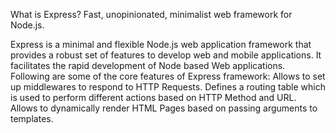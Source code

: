 What is Express?
Fast, unopinionated, minimalist web framework for Node.js.

Express is a minimal and flexible Node.js web application framework that provides a robust set of features to develop web and mobile applications. It facilitates the rapid development of Node based Web applications. Following are some of the core features of Express framework:
    Allows to set up middlewares to respond to HTTP Requests.
    Defines a routing table which is used to perform different actions based on HTTP Method and URL.
    Allows to dynamically render HTML Pages based on passing arguments to templates.
